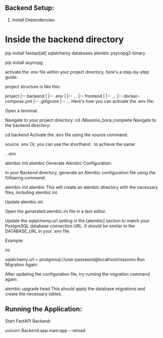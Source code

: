 ## Backend Setup:

1. Install Dependencies:

# Inside the backend directory
pip install fastapi[all] sqlalchemy databases alembic psycopg2-binary

pip install asyncpg

activate the .env file within your project directory, here's a step-by-step guide:

project structure is like this:

project
|-- backend
|   |-- .env
|   |-- ...
|-- frontend
|   |-- ...
|-- docker-compose.yml
|-- .gitignore
|-- ...
Here's how you can activate the .env file:

Open a terminal.

Navigate to your project directory:
cd /Masomo_bora_complete
Navigate to the backend directory:


cd backend
Activate the .env file using the source command:


source .env
Or, you can use the shorthand . to achieve the same:

. .env

alembic init alembic
Generate Alembic Configuration:

In your Backend directory, generate an Alembic configuration file using the following command:


alembic init alembic
This will create an alembic directory with the necessary files, including alembic.ini.

Update alembic.ini:

Open the generated alembic.ini file in a text editor.

Update the sqlalchemy.url setting in the [alembic] section to match your PostgreSQL database connection URL. It should be similar to the DATABASE_URL in your .env file.

Example:

ini

sqlalchemy.url = postgresql://user:password@localhost/masomo
Run Migration Again:

After updating the configuration file, try running the migration command again:

alembic upgrade head
This should apply the database migrations and create the necessary tables.
## Running the Application:
Start FastAPI Backend:

uvicorn Backend.app.main:app --reload
